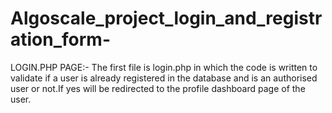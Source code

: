 # Algoscale_project_login_and_registration_form-
LOGIN.PHP PAGE:-
The first file is login.php in which the code is written to validate if a user is already registered in the database and is an authorised user or not.If yes will be redirected to the profile dashboard page of the user. 
